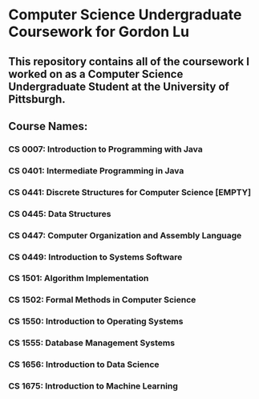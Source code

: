 # Computer Science Undergraduate Coursework for Gordon Lu

## This repository contains all of the coursework I worked on as a Computer Science Undergraduate Student at the University of Pittsburgh.

## Course Names:

### CS 0007: Introduction to Programming with Java

### CS 0401: Intermediate Programming in Java

### CS 0441: Discrete Structures for Computer Science [EMPTY]

### CS 0445: Data Structures

### CS 0447: Computer Organization and Assembly Language

### CS 0449: Introduction to Systems Software

### CS 1501: Algorithm Implementation

### CS 1502: Formal Methods in Computer Science

### CS 1550: Introduction to Operating Systems

### CS 1555: Database Management Systems

### CS 1656: Introduction to Data Science

### CS 1675: Introduction to Machine Learning
